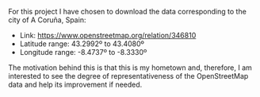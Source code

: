 For this project I have chosen to download the data corresponding to the city of A Coruña, Spain:
 - Link: https://www.openstreetmap.org/relation/346810
 - Latitude range: 43.2992º to 43.4080º
 - Longitude range: -8.4737º to -8.3330º

The motivation behind this is that this is my hometown and, therefore, I am interested to see the degree of representativeness of the OpenStreetMap data and help its improvement if needed. 